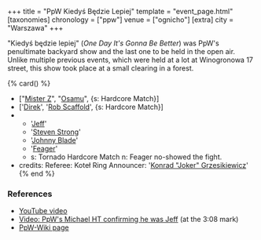 +++
title = "PpW Kiedyś Będzie Lepiej"
template = "event_page.html"
[taxonomies]
chronology = ["ppw"]
venue = ["ognicho"]
[extra]
city = "Warszawa"
+++

"Kiedyś będzie lepiej" (_One Day It's Gonna Be Better_) was PpW's penultimate backyard show and the last one to be held in the open air. Unlike multiple previous events, which were held at a lot at Winogronowa 17 street, this show took place at a small clearing in a forest.

{% card() %}
- ["[Mister Z](@/w/mister-z.md)", "[Osamu](@/w/osamu.md)", {s: Hardcore Match}]
- ['[Direk](@/w/direk.md)', '[Rob Scaffold](@/w/rob-scaffold.md)', {s: Hardcore Match}]
- - '[Jeff](@/w/michael-ht.md)'
  - '[Steven Strong](@/w/biesiad.md)'
  - '[Johnny Blade](@/w/johnny-blade.md)'
  - '[Feager](@/w/feager.md)'
  - s: Tornado Hardcore Match
    n: Feager no-showed the fight.
- credits:
    Referee: Koteł
    Ring Announcer: '[Konrad "Joker" Grzesikiewicz](@/w/joker.md)'
{% end %}

### References

* [YouTube video](https://www.youtube.com/watch?v=DOAeXjrpmlg)
* [Video: PpW's Michael HT confirming he was Jeff](https://www.youtube.com/live/VlBjnWJRarE?si=LBRL38AjOmYrxW80&t=188) (at the 3:08 mark)
* [PpW-Wiki page](http://ppw-fandom.tpwres.pl/ppw-kiedys-bedzie-lepiej-2019)
